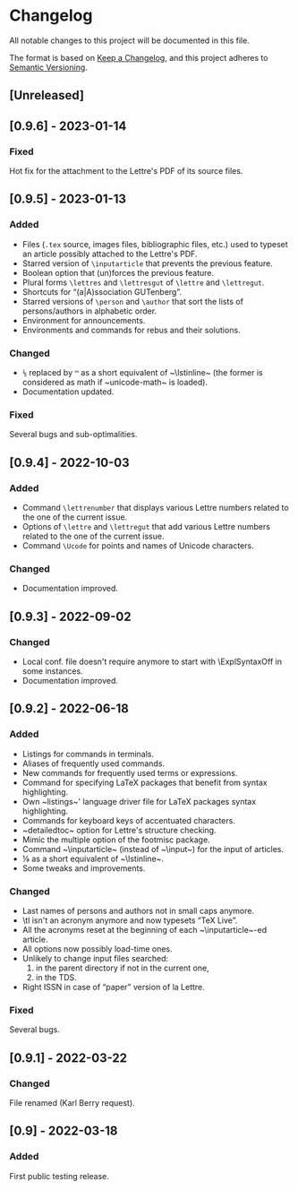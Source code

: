 # Changelog
All notable changes to this project will be documented in this file.

The format is based on [Keep a Changelog](https://keepachangelog.com/en/1.0.0/),
and this project adheres to [Semantic
Versioning](https://semver.org/spec/v2.0.0.html).

## [Unreleased]

## [0.9.6] - 2023-01-14

### Fixed
Hot fix for the attachment to the Lettre's PDF of its source files.

## [0.9.5] - 2023-01-13

### Added
- Files (`.tex` source, images files, bibliographic files, etc.) used to typeset
  an article possibly attached to the Lettre's PDF.
- Starred version of `\inputarticle` that prevents the previous feature.
- Boolean option that (un)forces the previous feature.
- Plural forms `\lettres` and `\lettresgut` of `\lettre` and `\lettregut`.
- Shortcuts for “(a|A)ssociation GUTenberg”.
- Starred versions of `\person` and `\author` that sort the lists of
  persons/authors in alphabetic order.
- Environment for announcements.
- Environments and commands for rebus and their solutions.

### Changed
- `⅛` replaced by `™` as a short equivalent of ~\lstinline~ (the former is
  considered as math if ~unicode-math~ is loaded).
- Documentation updated.

### Fixed
Several bugs and sub-optimalities.

## [0.9.4] - 2022-10-03

### Added
- Command `\lettrenumber` that displays various Lettre numbers related to the
  one of the current issue.
- Options of `\lettre` and `\lettregut` that add various Lettre numbers related
  to the one of the current issue.
- Command `\Ucode` for points and names of Unicode characters.

### Changed
- Documentation improved.

## [0.9.3] - 2022-09-02

### Changed
- Local conf. file doesn't require anymore to start with \ExplSyntaxOff in some
  instances.
- Documentation improved.

## [0.9.2] - 2022-06-18

### Added
- Listings for commands in terminals.
- Aliases of frequently used commands.
- New commands for frequently used terms or expressions.
- Command for specifying LaTeX packages that benefit from syntax highlighting.
- Own ~listings~' language driver file for LaTeX packages syntax highlighting.
- Commands for keyboard keys of accentuated characters.
- ~detailedtoc~ option for Lettre's structure checking.
- Mimic the multiple option of the footmisc package.
- Command ~\inputarticle~ (instead of ~\input~) for the input of articles.
- ⅛ as a short equivalent of ~\lstinline~.
- Some tweaks and improvements.

### Changed
- Last names of persons and authors not in small caps anymore.
- \tl isn't an acronym anymore and now typesets “TeX Live”.
- All the acronyms reset at the beginning of each ~\inputarticle~-ed article.
- All options now possibly load-time ones.
- Unlikely to change input files searched:
  1. in the parent directory if not in the current one,
  2. in the TDS.
- Right ISSN in case of “paper” version of la Lettre.

### Fixed
Several bugs.

## [0.9.1] - 2022-03-22

### Changed
File renamed (Karl Berry request).

## [0.9] - 2022-03-18

### Added
First public testing release.
